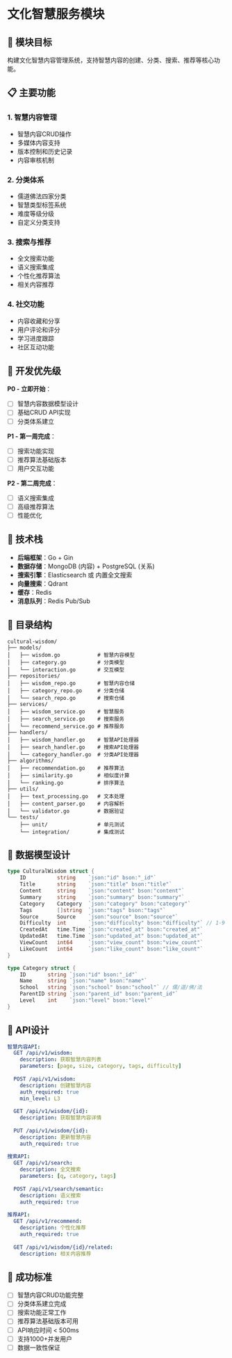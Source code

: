 # 文化智慧服务模块

## 🎯 模块目标

构建文化智慧内容管理系统，支持智慧内容的创建、分类、搜索、推荐等核心功能。

## 📋 主要功能

### 1. 智慧内容管理
- 智慧内容CRUD操作
- 多媒体内容支持
- 版本控制和历史记录
- 内容审核机制

### 2. 分类体系
- 儒道佛法四家分类
- 智慧类型标签系统
- 难度等级分级
- 自定义分类支持

### 3. 搜索与推荐
- 全文搜索功能
- 语义搜索集成
- 个性化推荐算法
- 相关内容推荐

### 4. 社交功能
- 内容收藏和分享
- 用户评论和评分
- 学习进度跟踪
- 社区互动功能

## 🚀 开发优先级

**P0 - 立即开始**：
- [ ] 智慧内容数据模型设计
- [ ] 基础CRUD API实现
- [ ] 分类体系建立

**P1 - 第一周完成**：
- [ ] 搜索功能实现
- [ ] 推荐算法基础版本
- [ ] 用户交互功能

**P2 - 第二周完成**：
- [ ] 语义搜索集成
- [ ] 高级推荐算法
- [ ] 性能优化

## 🔧 技术栈

- **后端框架**：Go + Gin
- **数据存储**：MongoDB (内容) + PostgreSQL (关系)
- **搜索引擎**：Elasticsearch 或 内置全文搜索
- **向量搜索**：Qdrant
- **缓存**：Redis
- **消息队列**：Redis Pub/Sub

## 📁 目录结构

```
cultural-wisdom/
├── models/
│   ├── wisdom.go            # 智慧内容模型
│   ├── category.go          # 分类模型
│   └── interaction.go       # 交互模型
├── repositories/
│   ├── wisdom_repo.go       # 智慧内容仓储
│   ├── category_repo.go     # 分类仓储
│   └── search_repo.go       # 搜索仓储
├── services/
│   ├── wisdom_service.go    # 智慧服务
│   ├── search_service.go    # 搜索服务
│   └── recommend_service.go # 推荐服务
├── handlers/
│   ├── wisdom_handler.go    # 智慧API处理器
│   ├── search_handler.go    # 搜索API处理器
│   └── category_handler.go  # 分类API处理器
├── algorithms/
│   ├── recommendation.go    # 推荐算法
│   ├── similarity.go        # 相似度计算
│   └── ranking.go           # 排序算法
├── utils/
│   ├── text_processing.go   # 文本处理
│   ├── content_parser.go    # 内容解析
│   └── validator.go         # 数据验证
└── tests/
    ├── unit/                # 单元测试
    └── integration/         # 集成测试
```

## 🎯 数据模型设计

```go
type CulturalWisdom struct {
    ID          string    `json:"id" bson:"_id"`
    Title       string    `json:"title" bson:"title"`
    Content     string    `json:"content" bson:"content"`
    Summary     string    `json:"summary" bson:"summary"`
    Category    Category  `json:"category" bson:"category"`
    Tags        []string  `json:"tags" bson:"tags"`
    Source      Source    `json:"source" bson:"source"`
    Difficulty  int       `json:"difficulty" bson:"difficulty"` // 1-9
    CreatedAt   time.Time `json:"created_at" bson:"created_at"`
    UpdatedAt   time.Time `json:"updated_at" bson:"updated_at"`
    ViewCount   int64     `json:"view_count" bson:"view_count"`
    LikeCount   int64     `json:"like_count" bson:"like_count"`
}

type Category struct {
    ID       string `json:"id" bson:"_id"`
    Name     string `json:"name" bson:"name"`
    School   string `json:"school" bson:"school"` // 儒/道/佛/法
    ParentID string `json:"parent_id" bson:"parent_id"`
    Level    int    `json:"level" bson:"level"`
}
```

## 🎯 API设计

```yaml
智慧内容API:
  GET /api/v1/wisdom:
    description: 获取智慧内容列表
    parameters: [page, size, category, tags, difficulty]
    
  POST /api/v1/wisdom:
    description: 创建智慧内容
    auth_required: true
    min_level: L3
    
  GET /api/v1/wisdom/{id}:
    description: 获取智慧内容详情
    
  PUT /api/v1/wisdom/{id}:
    description: 更新智慧内容
    auth_required: true
    
搜索API:
  GET /api/v1/search:
    description: 全文搜索
    parameters: [q, category, tags]
    
  POST /api/v1/search/semantic:
    description: 语义搜索
    auth_required: true
    
推荐API:
  GET /api/v1/recommend:
    description: 个性化推荐
    auth_required: true
    
  GET /api/v1/wisdom/{id}/related:
    description: 相关内容推荐
```

## 🎯 成功标准

- [ ] 智慧内容CRUD功能完整
- [ ] 分类体系建立完成
- [ ] 搜索功能正常工作
- [ ] 推荐算法基础版本可用
- [ ] API响应时间 < 500ms
- [ ] 支持1000+并发用户
- [ ] 数据一致性保证